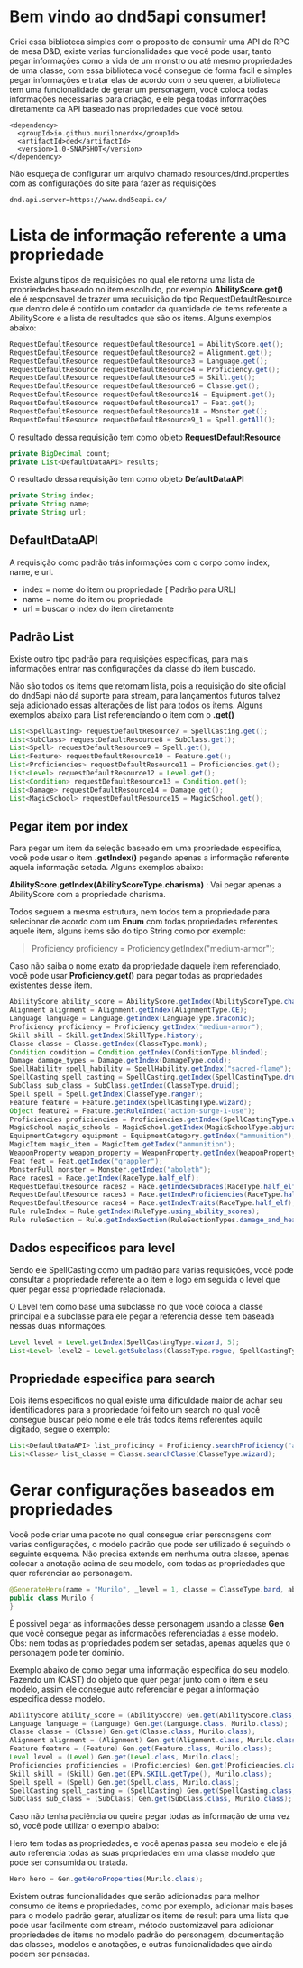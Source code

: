 # Bem vindo ao dnd5api consumer!

Criei essa biblioteca simples com o proposito de consumir uma API do RPG de mesa D&D, existe varias funcionalidades que você pode usar, tanto pegar informações como a vida de um monstro ou até mesmo propriedades de uma classe, com essa biblioteca você consegue de forma facil e simples pegar informações e tratar elas de acordo com o seu querer, a biblioteca tem uma funcionalidade de gerar um personagem, você coloca todas informações necessarias para criação, e ele pega todas informações diretamente da API baseado nas propriedades que você setou.

```maven
<dependency>
  <groupId>io.github.murilonerdx</groupId>
  <artifactId>ded</artifactId>
  <version>1.0-SNAPSHOT</version>
</dependency>
```

Não esqueça de configurar um arquivo chamado resources/dnd.properties com as configurações do site para fazer as requisições
```maven
dnd.api.server=https://www.dnd5eapi.co/
```


# Lista de informação referente a uma propriedade
Existe alguns tipos de requisições no qual ele retorna uma lista de propriedades baseado no item escolhido, por exemplo **AbilityScore.get()** ele é responsavel de trazer uma requisição do tipo RequestDefaultResource que dentro dele é contido um contador da quantidade de items referente a AbilityScore e a lista de resultados que são os items. Alguns exemplos abaixo:
```java
RequestDefaultResource requestDefaultResource1 = AbilityScore.get();
RequestDefaultResource requestDefaultResource2 = Alignment.get();
RequestDefaultResource requestDefaultResource3 = Language.get();
RequestDefaultResource requestDefaultResource4 = Proficiency.get();
RequestDefaultResource requestDefaultResource5 = Skill.get();
RequestDefaultResource requestDefaultResource6 = Classe.get();
RequestDefaultResource requestDefaultResource16 = Equipment.get();
RequestDefaultResource requestDefaultResource17 = Feat.get();
RequestDefaultResource requestDefaultResource18 = Monster.get();
RequestDefaultResource requestDefaultResource9_1 = Spell.getAll();
```



O resultado dessa requisição tem como objeto **RequestDefaultResource**
```java
private BigDecimal count;  
private List<DefaultDataAPI> results;
```
O resultado dessa requisição tem como objeto **DefaultDataAPI**
```java
private String index;  
private String name;  
private String url;
```

## DefaultDataAPI

A requisição como padrão trás informações com o corpo como index, name, e url. 
* index =  nome do item ou propriedade [ Padrão para URL]
* name =  nome do item ou propriedade
* url = buscar o index do item diretamente

## Padrão List

Existe outro tipo padrão para requisições especificas, para mais informações entrar nas configurações da classe do item buscado.

Não são todos os items que retornam lista, pois a requisição do site oficial do dnd5api não dá suporte para stream, para lançamentos futuros talvez seja adicionado essas alterações de list para todos os items. Alguns exemplos abaixo para List referenciando o item com o **.get()**

```java
List<SpellCasting> requestDefaultResource7 = SpellCasting.get();
List<SubClass> requestDefaultResource8 = SubClass.get();
List<Spell> requestDefaultResource9 = Spell.get();
List<Feature> requestDefaultResource10 = Feature.get();
List<Proficiencies> requestDefaultResource11 = Proficiencies.get();
List<Level> requestDefaultResource12 = Level.get();
List<Condition> requestDefaultResource13 = Condition.get();
List<Damage> requestDefaultResource14 = Damage.get();
List<MagicSchool> requestDefaultResource15 = MagicSchool.get();
```
## Pegar item por index

Para pegar um item da seleção baseado em uma propriedade especifica, você pode usar o item **.getIndex()**
pegando apenas a informação referente aquela informação setada. Alguns exemplos abaixo:

**AbilityScore.getIndex(AbilityScoreType.charisma)** : Vai pegar apenas a AbilityScore com a propriedade charisma.

Todos seguem a mesma estrutura, nem todos tem a propriedade para selecionar de acordo com um **Enum** com todas propriedades referentes aquele item, alguns items são do tipo String como por exemplo:
> Proficiency proficiency = Proficiency.getIndex("medium-armor");

Caso não saiba o nome exato da propriedade daquele item referenciado, você pode usar **Proficiency.get()** para pegar todas as propriedades existentes desse item.
```java
AbilityScore ability_score = AbilityScore.getIndex(AbilityScoreType.charisma);
Alignment alignment = Alignment.getIndex(AlignmentType.CE);
Language language = Language.getIndex(LanguageType.draconic);
Proficiency proficiency = Proficiency.getIndex("medium-armor");
Skill skill = Skill.getIndex(SkillType.history);
Classe classe = Classe.getIndex(ClasseType.monk);
Condition condition = Condition.getIndex(ConditionType.blinded);
Damage damage_types = Damage.getIndex(DamageType.cold);
SpellHability spell_hability = SpellHability.getIndex("sacred-flame");
SpellCasting spell_casting = SpellCasting.getIndex(SpellCastingType.druid);
SubClass sub_class = SubClass.getIndex(ClasseType.druid);
Spell spell = Spell.getIndex(ClasseType.ranger);
Feature feature = Feature.getIndex(SpellCastingType.wizard);
Object feature2 = Feature.getRuleIndex("action-surge-1-use");
Proficiencies proficiencies = Proficiencies.getIndex(SpellCastingType.warlock);
MagicSchool magic_schools = MagicSchool.getIndex(MagicSchoolType.abjuration);
EquipmentCategory equipment = EquipmentCategory.getIndex("ammunition");
MagicItem magic_item = MagicItem.getIndex("ammunition");
WeaponProperty weapon_property = WeaponProperty.getIndex(WeaponPropertyType.ammunition);
Feat feat = Feat.getIndex("grappler");
MonsterFull monster = Monster.getIndex("aboleth");
Race races1 = Race.getIndex(RaceType.half_elf);
RequestDefaultResource races2 = Race.getIndexSubraces(RaceType.half_elf);
RequestDefaultResource races3 = Race.getIndexProficiencies(RaceType.half_elf);
RequestDefaultResource races4 = Race.getIndexTraits(RaceType.half_elf);
Rule ruleIndex = Rule.getIndex(RuleType.using_ability_scores);
Rule ruleSection = Rule.getIndexSection(RuleSectionTypes.damage_and_healing)
```


## Dados especificos para level
Sendo ele SpellCasting como um padrão para varias requisições, você pode consultar a propriedade referente a o item e logo em seguida o level que quer pegar essa propriedade relacionada.

O Level tem como base uma subclasse no que você coloca a classe principal e a subclasse para ele pegar a referencia desse item baseada nessas duas informações.
```java
Level level = Level.getIndex(SpellCastingType.wizard, 5);
List<Level> level2 = Level.getSubclass(ClasseType.rogue, SpellCastingType.cleric);
```

## Propriedade especifica para search

Dois items especificos no qual existe uma dificuldade maior de achar seu identificadores para a propriedade foi feito um search no qual você consegue buscar pelo nome e ele trás todos items referentes aquilo digitado, segue o exemplo:

```java
List<DefaultDataAPI> list_proficincy = Proficiency.searchProficiency("ate");
List<Classe> list_classe = Classe.searchClasse(ClasseType.wizard);
```

# Gerar configurações baseados em propriedades

Você pode criar uma pacote no qual consegue criar personagens com varias configurações, o modelo padrão que pode ser utilizado é seguindo o seguinte esquema.
Não precisa extends em nenhuma outra classe, apenas colocar a anotação acima de seu modelo, com todas as propriedades que quer referenciar ao personagem.

```java
@GenerateHero(name = "Murilo", _level = 1, classe = ClasseType.bard, ability_score = AbilityScoreType.charisma, alignment = AlignmentType.CE, feature = SpellCastingType.druid, level = SpellCastingType.druid, proficiency = "medium-armor", proficiencies = SpellCastingType.druid, skill = SkillType.arcana, spell = ClasseType.paladin, spell_casting = SpellCastingType.wizard, sub_classe = ClasseType.wizard, language = LanguageType.draconic)
public class Murilo {
}
```
É possivel pegar as informações desse personagem usando a classe **Gen** que você consegue pegar as informações referenciadas a esse modelo. 
Obs: nem todas as propriedades podem ser setadas, apenas aquelas que o personagem pode ter dominio.

Exemplo abaixo de como pegar uma informação especifica do seu modelo.
Fazendo um (CAST) do objeto que quer pegar junto com o item e seu modelo, assim ele consegue auto referenciar e pegar a informação especifica desse modelo.

```java
AbilityScore ability_score = (AbilityScore) Gen.get(AbilityScore.class, Murilo.class);
Language language = (Language) Gen.get(Language.class, Murilo.class);
Classe classe = (Classe) Gen.get(Classe.class, Murilo.class);
Alignment alignment = (Alignment) Gen.get(Alignment.class, Murilo.class);
Feature feature = (Feature) Gen.get(Feature.class, Murilo.class);
Level level = (Level) Gen.get(Level.class, Murilo.class);
Proficiencies proficiencies = (Proficiencies) Gen.get(Proficiencies.class, Murilo.class);
Skill skill = (Skill) Gen.get(EPV.SKILL.getType(), Murilo.class);
Spell spell = (Spell) Gen.get(Spell.class, Murilo.class);
SpellCasting spell_casting = (SpellCasting) Gen.get(SpellCasting.class, Murilo.class);
SubClass sub_class = (SubClass) Gen.get(SubClass.class, Murilo.class);
```
Caso não tenha paciência ou queira pegar todas as informação de uma vez só, você pode utilizar o exemplo abaixo:

Hero tem todas as propriedades, e você apenas passa seu modelo e ele já auto referencia todas as suas propriedades em uma classe modelo que pode ser consumida ou tratada.
```java
Hero hero = Gen.getHeroProperties(Murilo.class);
```

Existem outras funcionalidades que serão adicionadas para melhor consumo de items e propriedades, como por exemplo, adicionar mais bases para o modelo padrão gerar, atualizar os items de result para uma lista que pode usar facilmente com stream, método customizavel para adicionar propriedades de items no modelo padrão do personagem, documentação das classes, modelos e anotações, e outras funcionalidades que ainda podem ser pensadas.


